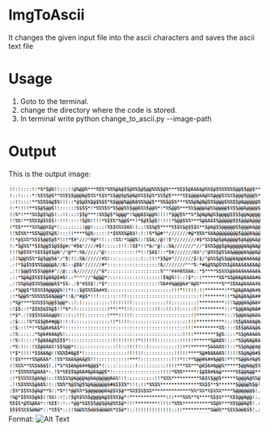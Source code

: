 # ImgToAscii
It changes the given input file into the ascii characters and saves the ascii text file

# Usage
1. Goto to the terminal.
2. change the directory where the code is stored.
3. In terminal write python change_to_ascii.py --image-path

# Output
This is the output image:

![GitHub Logo](/output.png)
Format: ![Alt Text](url)
